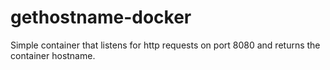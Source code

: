 # gethostname-docker
Simple container that listens for http requests on port 8080 and returns the container hostname.
